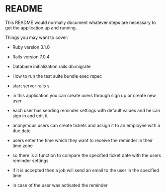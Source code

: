 # README

This README would normally document whatever steps are necessary to get the
application up and running.

Things you may want to cover:

* Ruby version
3.1.0

* Rails version
7.0.4

* Database initialization
rails db:migrate

* How to run the test suite
bundle exec rspec

* start server
rails s

* in this application you can create users through sign up or create new user
* each user has sending reminder settings with default values and he can sign in and edit it
* anonymous users can create tickets and assign it to an employee with a due date 
* users enter the time which they want to receive the reminder in their time zone
* so there is a function to compare the specified ticket date with the users reminder settings
* if it is accepted then a job will send an email to the user in the specified time
* in case of the user was activated the reminder


